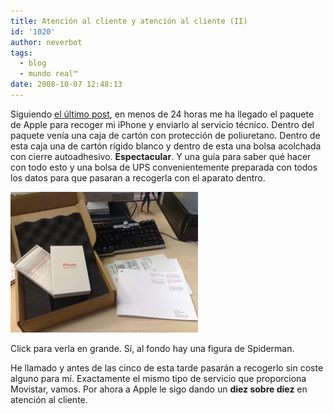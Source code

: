 ```yaml
---
title: Atención al cliente y atención al cliente (II)
id: '1020'
author: neverbot
tags:
  - blog
  - mundo real™
date: 2008-10-07 12:48:13
---
```


Siguiendo [el último post](/atencion-al-cliente-y-atencion-al-cliente/), en menos de 24 horas me ha llegado el paquete de Apple para recoger mi iPhone y enviarlo al servicio técnico. Dentro del paquete venía una caja de cartón con protección de poliuretano. Dentro de esta caja una de cartón rígido blanco y dentro de esta una bolsa acolchada con cierre autoadhesivo. **Espectacular**. Y una guía para saber qué hacer con todo esto y una bolsa de UPS convenientemente preparada con todos los datos para que pasaran a recogerla con el aparato dentro.

[![Apple Care Service](./atencion-al-cliente-y-atencion-al-cliente-ii/apple-care-service-300x225.jpg "Apple Care Service")](./atencion-al-cliente-y-atencion-al-cliente-ii/apple-care-service.jpg)

Click para verla en grande. Sí, al fondo hay una figura de Spiderman.

He llamado y antes de las cinco de esta tarde pasarán a recogerlo sin coste alguno para mí. Exactamente el mismo tipo de servicio que proporciona Movistar, vamos. Por ahora a Apple le sigo dando un **diez sobre diez** en atención al cliente.

